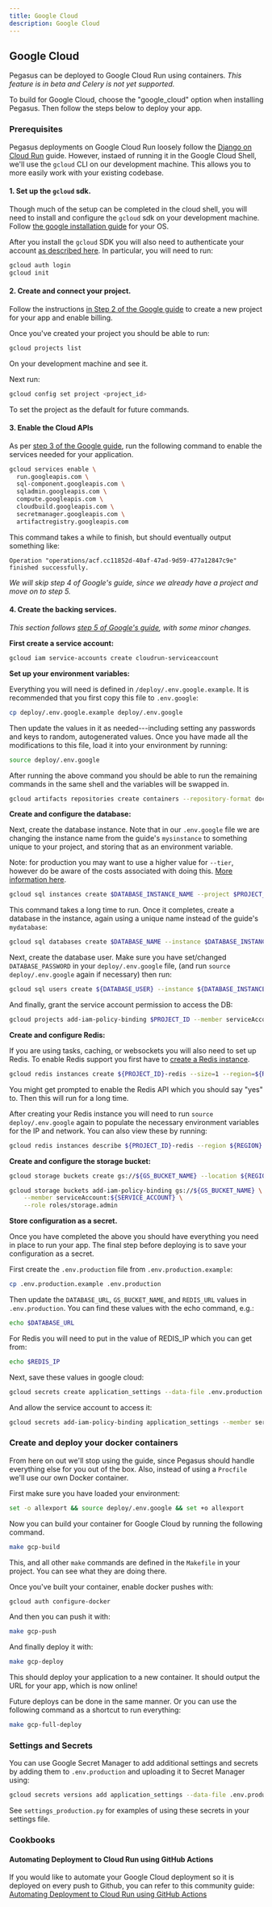 ```yaml
---
title: Google Cloud
description: Google Cloud
---
```


## Google Cloud

Pegasus can be deployed to Google Cloud Run using containers.
*This feature is in beta and Celery is not yet supported.*

To build for Google Cloud, choose the "google_cloud" option when installing Pegasus.
Then follow the steps below to deploy your app.

### Prerequisites

Pegasus deployments on Google Cloud Run loosely follow the
[Django on Cloud Run](https://codelabs.developers.google.com/codelabs/cloud-run-django) guide.
However, instaed of running it in the Google Cloud Shell, we'll use the `gcloud` CLI on our development machine.
This allows you to more easily work with your existing codebase.

#### 1. Set up the `gcloud` sdk.

Though much of the setup can be completed in the cloud shell, you will need to install and configure the `gcloud` sdk
on your development machine. Follow [the google installation guide](https://cloud.google.com/sdk/docs/install) for your OS.

After you install the `gcloud` SDK you will also need to authenticate your account [as described here](https://cloud.google.com/docs/authentication/provide-credentials-adc).
In particular, you will need to run:

```bash
gcloud auth login
gcloud init
```

#### 2. Create and connect your project.

Follow the instructions [in Step 2 of the Google guide](https://codelabs.developers.google.com/codelabs/cloud-run-django#1)
to create a new project for your app and enable billing.

Once you've created your project you should be able to run:

```bash
gcloud projects list
```

On your development machine and see it.

Next run:

```bash
gcloud config set project <project_id>
```

To set the project as the default for future commands.

#### 3. Enable the Cloud APIs

As per [step 3 of the Google guide](https://codelabs.developers.google.com/codelabs/cloud-run-django#2), run the following command
to enable the services needed for your application.

```bash
gcloud services enable \
  run.googleapis.com \
  sql-component.googleapis.com \
  sqladmin.googleapis.com \
  compute.googleapis.com \
  cloudbuild.googleapis.com \
  secretmanager.googleapis.com \
  artifactregistry.googleapis.com
```

This command takes a while to finish, but should eventually output something like:

```
Operation "operations/acf.cc11852d-40af-47ad-9d59-477a12847c9e" finished successfully.
```

*We will skip step 4 of Google's guide, since we already have a project and move on to step 5.* 

#### 4. Create the backing services.

*This section follows [step 5 of Google's guide](https://codelabs.developers.google.com/codelabs/cloud-run-django#4), with some minor changes.*

**First create a service account:**

```bash
gcloud iam service-accounts create cloudrun-serviceaccount
```

**Set up your environment variables:**

Everything you will need is defined in `/deploy/.env.google.example`.
It is recommended that you first copy this file to `.env.google`:

```bash
cp deploy/.env.google.example deploy/.env.google
```

Then update the values in it as needed---including setting
any passwords and keys to random, autogenerated values.
Once you have made all the modifications to this file, load it into your environment by running:

```bash
source deploy/.env.google
```

After running the above command you should be able to run the remaining commands in the same shell and
the variables will be swapped in.

```bash
gcloud artifacts repositories create containers --repository-format docker --location $REGION
```

**Create and configure the database:**

Next, create the database instance.
Note that in our `.env.google` file we are changing the instance name from the guide's `mysinstance` to something unique to your project,
and storing that as an environment variable.

Note: for production you may want to use a higher value for `--tier`, however do be aware of the costs associated with doing this.
[More information here](https://cloud.google.com/sql/pricing).


```bash
gcloud sql instances create $DATABASE_INSTANCE_NAME --project $PROJECT_ID --database-version POSTGRES_14 --tier db-f1-micro --region $REGION
```

This command takes a long time to run.
Once it completes, create a database in the instance, again using a unique name instead of the guide's `mydatabase`:

```bash
gcloud sql databases create $DATABASE_NAME --instance $DATABASE_INSTANCE_NAME
```

Next, create the database user. Make sure you have set/changed `DATABASE_PASSWORD` in your `deploy/.env.google` file,
(and run `source deploy/.env.google` again if necessary) then run:

```bash
gcloud sql users create ${DATABASE_USER} --instance ${DATABASE_INSTANCE_NAME} --password ${DATABASE_PASSWORD}
```

And finally, grant the service account permission to access the DB:

```bash
gcloud projects add-iam-policy-binding $PROJECT_ID --member serviceAccount:${SERVICE_ACCOUNT} --role roles/cloudsql.client
```

**Create and configure Redis:**

If you are using tasks, caching, or websockets you will also need to set up Redis.
To enable Redis support you first have to [create a Redis instance](https://cloud.google.com/memorystore/docs/redis/create-manage-instances).

```bash
gcloud redis instances create ${PROJECT_ID}-redis --size=1 --region=${REGION}
```

You might get prompted to enable the Redis API which you should say "yes" to.
Then this will run for a long time.

After creating your Redis instance you will need to run `source deploy/.env.google` again
to populate the necessary environment variables for the IP and network. You can also view these
by running:

```bash
gcloud redis instances describe ${PROJECT_ID}-redis --region ${REGION}
```

**Create and configure the storage bucket:**

```bash
gcloud storage buckets create gs://${GS_BUCKET_NAME} --location ${REGION}
```

```bash
gcloud storage buckets add-iam-policy-binding gs://${GS_BUCKET_NAME} \
    --member serviceAccount:${SERVICE_ACCOUNT} \
    --role roles/storage.admin
```

**Store configuration as a secret.**

Once you have completed the above you should have everything you need in place to run your app.
The final step before deploying is to save your configuration as a secret.

First create the `.env.production` file from `.env.production.example`:

```bash
cp .env.production.example .env.production
```

Then update the `DATABASE_URL`, `GS_BUCKET_NAME`, and `REDIS_URL` values in `.env.production`.
You can find these values with the echo command, e.g.:

```bash
echo $DATABASE_URL
```

For Redis you will need to put in the value of REDIS_IP which you can get from:

```bash
echo $REDIS_IP
```

Next, save these values in google cloud:

```bash
gcloud secrets create application_settings --data-file .env.production
```

And allow the service account to access it:
```bash
gcloud secrets add-iam-policy-binding application_settings --member serviceAccount:${SERVICE_ACCOUNT} --role roles/secretmanager.secretAccessor
```

### Create and deploy your docker containers

From here on out we'll stop using the guide, since Pegasus should handle everything else for you out of the box.
Also, instead of using a `Procfile` we'll use our own Docker container.

First make sure you have loaded your environment:

```bash
set -o allexport && source deploy/.env.google && set +o allexport
```

Now you can build your container for Google Cloud by running the following command.

```bash
make gcp-build
```

This, and all other `make` commands are defined in the `Makefile` in your project. You can see what they are doing there.

Once you've built your container, enable docker pushes with:

```bash
gcloud auth configure-docker
```

And then you can push it with:

```bash
make gcp-push
```

And finally deploy it with:

```bash
make gcp-deploy
```

This should deploy your application to a new container. It should output the URL for your app, which is now online!

Future deploys can be done in the same manner. Or you can use the following command as a shortcut to run everything:

```bash
make gcp-full-deploy
```

<!---
### Jobs

```bash
gcloud projects add-iam-policy-binding ${PROJECT_ID} --member serviceAccount:${SERVICE_ACCOUNT} --role roles/run.admin
```

### Database migrations

You can run migrations like this.

First crate the job:

```bash
gcloud run jobs create migrate \
  --region $REGION \
  --image gcr.io/${PROJECT_ID}/<app_id>-cloudrun \
  --set-cloudsql-instances ${PROJECT_ID}:${REGION}:myinstance \
  --set-secrets APPLICATION_SETTINGS=application_settings:latest \
  --service-account $SERVICE_ACCOUNT \
  --command migrate
```

Then set your default region:

```bash
gcloud config set run/region $REGION
```

-->

### Settings and Secrets

You can use Google Secret Manager to add additional settings and secrets by adding them
to `.env.production` and uploading it to Secret Manager using:

```bash
gcloud secrets versions add application_settings --data-file .env.production
``` 

See `settings_production.py` for examples of using these secrets in your settings file.

### Cookbooks

#### Automating Deployment to Cloud Run using GitHub Actions

If you would like to automate your Google Cloud deployment so it is deployed on every push to Github,
you can refer to this community guide: [Automating Deployment to Cloud Run using GitHub Actions](/community/google-cloud-github-actions/)
